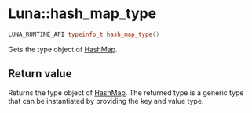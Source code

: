# Luna::hash_map_type

```c++
LUNA_RUNTIME_API typeinfo_t hash_map_type()
```

Gets the type object of [HashMap](class_luna_1_1_hash_map.md). 

## Return value
Returns the type object of [HashMap](class_luna_1_1_hash_map.md). The returned type is a generic type that can be instantiated by providing the key and value type. 

